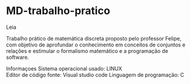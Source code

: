 # MD-trabalho-pratico

Leia

Trabalho prático de matemática discreta proposto pelo professor Felipe, com objetivo de aprofundar o conhecimento em conceitos de conjuntos e relações e estimular o formalismo matemático e a programação de software.

Informaçoes
Sistema operacional usado: LINUX<br>
Editor de código fonte: Visual studio code
Linguagem de programação: C
